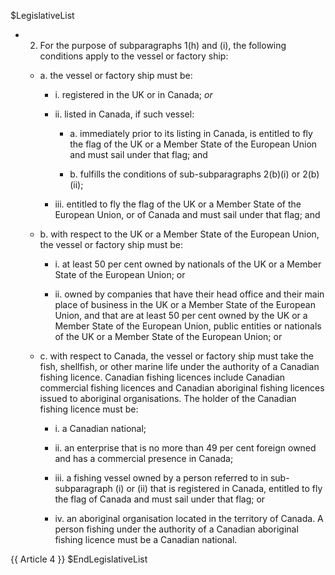 $LegislativeList
* 2. For the purpose of subparagraphs 1(h) and (i), the following conditions apply to the vessel or factory ship:

   * a. the vessel or factory ship must be:

      * i. registered in the UK or in Canada; *or*

      * ii. listed in Canada, if such vessel:

         * a. immediately prior to its listing in Canada, is entitled to fly the flag of the UK or a Member State of the European Union and must sail under that flag; and

         * b. fulfills the conditions of sub-subparagraphs 2(b)(i) or 2(b)(ii);

      * iii. entitled to fly the flag of the UK or a Member State of the European Union, or of Canada and must sail under that flag; and

   * b. with respect to the UK or a Member State of the European Union, the vessel or factory ship must be:

      * i. at least 50 per cent owned by nationals of the UK or a Member State of the European Union; or

      * ii. owned by companies that have their head office and their main place of business in the UK or a Member State of the European Union, and that are at least 50 per cent owned by the UK or a Member State of the European Union, public entities or nationals of the UK or a Member State of the European Union; or

   * c. with respect to Canada, the vessel or factory ship must take the fish, shellfish, or other marine life under the authority of a Canadian fishing licence. Canadian fishing licences include Canadian commercial fishing licences and Canadian aboriginal fishing licences issued to aboriginal organisations. The holder of the Canadian fishing licence must be:

      * i. a Canadian national;

      * ii. an enterprise that is no more than 49 per cent foreign owned and has a commercial presence in Canada;

      * iii. a fishing vessel owned by a person referred to in sub-subparagraph (i) or (ii) that is registered in Canada, entitled to fly the flag of Canada and must sail under that flag; or

      * iv. an aboriginal organisation located in the territory of Canada. A person fishing under the authority of a Canadian aboriginal fishing licence must be a Canadian national.

{{ Article 4 }}
$EndLegislativeList
